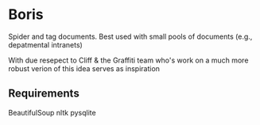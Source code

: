 Boris
=====
Spider and tag documents. Best used with small pools of documents (e.g., depatmental intranets)

With due resepect to Cliff & the Graffiti team who's work on a much more robust verion of this idea serves as inspiration 


Requirements
------------
BeautifulSoup
nltk
pysqlite
